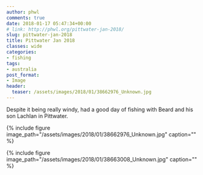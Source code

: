 ```yaml
---
author: phwl
comments: true
date: 2018-01-17 05:47:34+00:00
# link: http://phwl.org/pittwater-jan-2018/
slug: pittwater-jan-2018
title: Pittwater Jan 2018
classes: wide
categories:
- fishing
tags:
- australia
post_format:
- Image
header:
  teaser: /assets/images/2018/01/38662976_Unknown.jpg
---
```


Despite it being really windy, had a good day of fishing with Beard and his son Lachlan in Pittwater.

{% include figure image_path="/assets/images/2018/01/38662976_Unknown.jpg" caption="" %}

<!-- more -->

{% include figure image_path="/assets/images/2018/01/38663008_Unknown.jpg" caption="" %}
